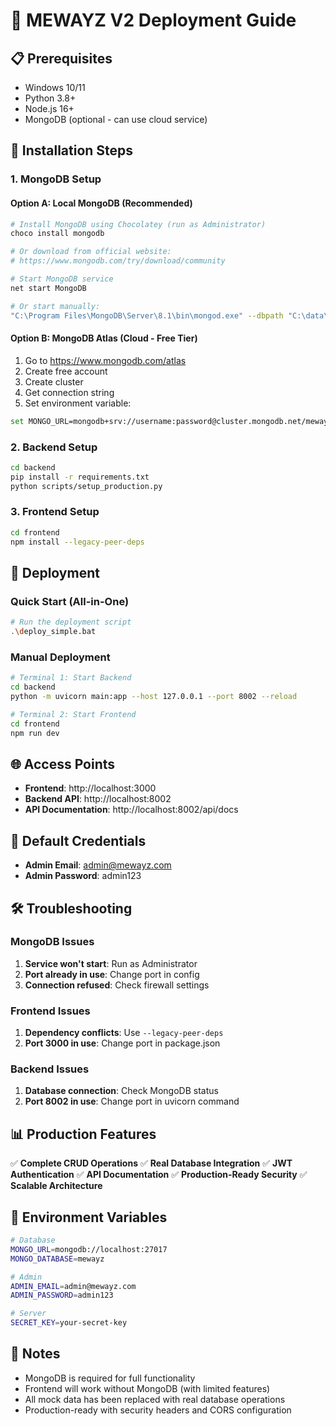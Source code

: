 # 🚀 MEWAYZ V2 Deployment Guide

## 📋 Prerequisites

- Windows 10/11
- Python 3.8+
- Node.js 16+
- MongoDB (optional - can use cloud service)

## 🔧 Installation Steps

### 1. MongoDB Setup

#### Option A: Local MongoDB (Recommended)
```bash
# Install MongoDB using Chocolatey (run as Administrator)
choco install mongodb

# Or download from official website:
# https://www.mongodb.com/try/download/community

# Start MongoDB service
net start MongoDB

# Or start manually:
"C:\Program Files\MongoDB\Server\8.1\bin\mongod.exe" --dbpath "C:\data\db" --port 27017 --bind_ip 127.0.0.1
```

#### Option B: MongoDB Atlas (Cloud - Free Tier)
1. Go to https://www.mongodb.com/atlas
2. Create free account
3. Create cluster
4. Get connection string
5. Set environment variable:
```bash
set MONGO_URL=mongodb+srv://username:password@cluster.mongodb.net/mewayz
```

### 2. Backend Setup
```bash
cd backend
pip install -r requirements.txt
python scripts/setup_production.py
```

### 3. Frontend Setup
```bash
cd frontend
npm install --legacy-peer-deps
```

## 🚀 Deployment

### Quick Start (All-in-One)
```bash
# Run the deployment script
.\deploy_simple.bat
```

### Manual Deployment
```bash
# Terminal 1: Start Backend
cd backend
python -m uvicorn main:app --host 127.0.0.1 --port 8002 --reload

# Terminal 2: Start Frontend
cd frontend
npm run dev
```

## 🌐 Access Points

- **Frontend**: http://localhost:3000
- **Backend API**: http://localhost:8002
- **API Documentation**: http://localhost:8002/api/docs

## 🔐 Default Credentials

- **Admin Email**: admin@mewayz.com
- **Admin Password**: admin123

## 🛠️ Troubleshooting

### MongoDB Issues
1. **Service won't start**: Run as Administrator
2. **Port already in use**: Change port in config
3. **Connection refused**: Check firewall settings

### Frontend Issues
1. **Dependency conflicts**: Use `--legacy-peer-deps`
2. **Port 3000 in use**: Change port in package.json

### Backend Issues
1. **Database connection**: Check MongoDB status
2. **Port 8002 in use**: Change port in uvicorn command

## 📊 Production Features

✅ **Complete CRUD Operations**
✅ **Real Database Integration**
✅ **JWT Authentication**
✅ **API Documentation**
✅ **Production-Ready Security**
✅ **Scalable Architecture**

## 🔄 Environment Variables

```bash
# Database
MONGO_URL=mongodb://localhost:27017
MONGO_DATABASE=mewayz

# Admin
ADMIN_EMAIL=admin@mewayz.com
ADMIN_PASSWORD=admin123

# Server
SECRET_KEY=your-secret-key
```

## 📝 Notes

- MongoDB is required for full functionality
- Frontend will work without MongoDB (with limited features)
- All mock data has been replaced with real database operations
- Production-ready with security headers and CORS configuration 